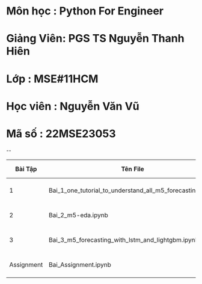# Môn học   : Python For Engineer
# Giảng Viên: PGS TS Nguyễn Thanh Hiên
# Lớp       : MSE#11HCM
# Học viên  : Nguyễn Văn Vũ
# Mã số     : 22MSE23053
--

| Bài Tập | Tên File | Liên Kết|
|------|:--------:|---------|
| 1 | <p align="left">Bai_1_one_tutorial_to_understand_all_m5_forecasting.ipynb </p> | [![AnVIL Image](https://colab.research.google.com/assets/colab-badge.svg)](https://colab.research.google.com/github/nguyenvudev20/mse22.python4engineer/blob/main/Bai_1_one_tutorial_to_understand_all_m5_forecasting.ipynb)|
| 2 | <p align="left">Bai_2_m5-eda.ipynb</p> | [![AnVIL Image](https://colab.research.google.com/assets/colab-badge.svg)](https://colab.research.google.com/github/nguyenvudev20/mse22.python4engineer/blob/main/Bai_2_m5-eda.ipynb)|
| 3 | <p align="left">Bai_3_m5_forecasting_with_lstm_and_lightgbm.ipynb</p> | [![AnVIL Image](https://colab.research.google.com/assets/colab-badge.svg)](https://colab.research.google.com/github/nguyenvudev20/mse22.python4engineer/blob/main/Bai_3_m5_forecasting_with_lstm_and_lightgbm.ipynb)|
| Assignment | <p align="left"> Bai_Assignment.ipynb</p> | [![AnVIL Image](https://colab.research.google.com/assets/colab-badge.svg)](https://colab.research.google.com/github/nguyenvudev20/mse22.python4engineer/blob/main/Bai_Assignment.ipynb)|
